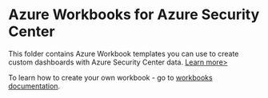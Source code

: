 # Azure  Workbooks for Azure Security Center
This folder contains Azure Workbook templates you can use to create custom dashboards with Azure Security Center data. [Learn more>](https://docs.microsoft.com/en-us/azure/azure-monitor/platform/workbooks-overview)


To learn how to create your own workbook - go to [workbooks documentation](https://docs.microsoft.com/en-us/azure/azure-monitor/app/usage-workbooks).


